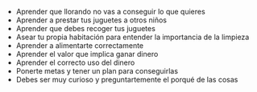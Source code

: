 - Aprender que llorando no vas a conseguir lo que quieres
- Aprender a prestar tus juguetes a otros niños
- Aprender que debes recoger tus juguetes
- Asear tu propia habitación para entender la importancia de la limpieza
- Aprender a alimentarte correctamente
- Aprender el valor que implica ganar dinero
- Aprender el correcto uso del dinero
- Ponerte metas y tener un plan para conseguirlas
- Debes ser muy curioso y preguntartemente el porqué de las cosas
